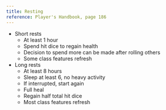 ```yaml
---
title: Resting
reference: Player's Handbook, page 186
---
```


- Short rests
  - At least 1 hour
  - Spend hit dice to regain health
  - Decision to spend more can be made after rolling others
  - Some class features refresh
- Long rests
  - At least 8 hours
  - Sleep at least 6, no heavy activity
  - If interrupted, start again
  - Full heal
  - Regain half total hit dice
  - Most class features refresh
